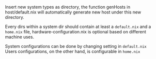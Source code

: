 Insert new system types as directory, the function genHosts in host/default.nix will automatically generate new host under this new directory.

Every dirs within a system dir should contain at least a `default.nix` and a `home.nix` file, hardware-configuration.nix is optional based on different machine uses.

System configurations can be done by changing setting in `default.nix`
Users configurations, on the other hand, is configurable in `home.nix` 
